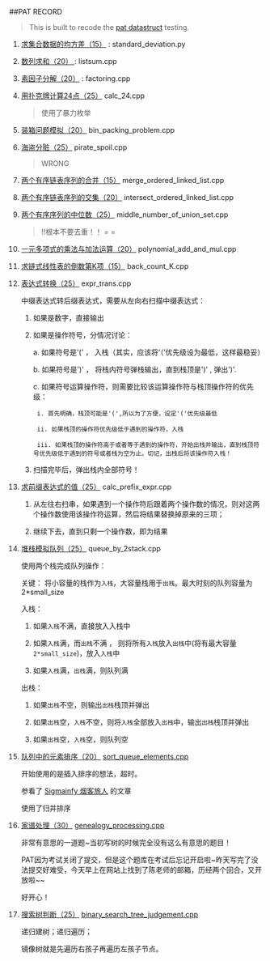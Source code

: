 ##PAT RECORD

> This is built to recode the [pat datastruct](http://www.patest.cn/contests/ds) testing.  

1. [求集合数据的均方差（15）](http://www.patest.cn/contests/ds/2-05) : standard_deviation.py

2. [ 数列求和（20） ](http://www.patest.cn/contests/ds/2-06) : listsum.cpp

3. [素因子分解（20）](http://www.patest.cn/contests/ds/2-07) : factoring.cpp

4. [用扑克牌计算24点（25）](http://www.patest.cn/contests/ds/2-08) calc_24.cpp

    >使用了暴力枚举

5. [装箱问题模拟（20）](http://www.patest.cn/contests/ds/2-09) bin_packing_problem.cpp

6. [海盗分赃（25）](http://www.patest.cn/contests/ds/2-10) pirate_spoil.cpp

    >WRONG 

7. [两个有序链表序列的合并（15）](http://www.patest.cn/contests/ds/2-11) merge_ordered_linked_list.cpp

8. [两个有序链表序列的交集（20）](http://www.patest.cn/contests/ds/2-12) intersect_ordered_linked_list.cpp

9. [两个有序序列的中位数（25）](http://www.patest.cn/contests/ds/2-13) middle_number_of_union_set.cpp

    >!!根本不要去重！！ = =

10. [一元多项式的乘法与加法运算（20）](http://www.patest.cn/contests/ds/3-04) polynomial_add_and_mul.cpp

11. [求链式线性表的倒数第K项（15）](http://www.patest.cn/contests/ds/3-05) back_count_K.cpp

12. [表达式转换（25）](http://www.patest.cn/contests/ds/3-06) expr_trans.cpp

    
    中缀表达式转后缀表达式，需要从左向右扫描中缀表达式：

    1. 如果是数字，直接输出

    2. 如果是操作符号，分情况讨论：

        a. 如果符号是'(' ， 入栈（其实，应该将‘（’优先级设为最低，这样最稳妥）

        b. 如果符号是')' ， 将栈内符号弹栈输出，直到栈顶是')' , 弹出')'.

        c. 如果符号运算操作符，则需要比较该运算操作符与栈顶操作符的优先级：

            i. 首先明确，栈顶可能是'(',所以为了方便，设定'('优先级最低

            ii. 如果栈顶的操作符优先级低于遇到的操作符，入栈

            iii. 如果栈顶的操作符高于或者等于遇到的操作符，开始出栈并输出，直到栈顶符号优先级低于遇到的符号或者栈为空为止。切记，出栈后将该操作符入栈！

    3. 扫描完毕后，弹出栈内全部符号！


13. [求前缀表达式的值（25）](http://www.patest.cn/contests/ds/3-07) calc_prefix_expr.cpp

    1. 从左往右扫串，如果遇到一个操作符后跟着两个操作数的情况，则对这两个操作数使用该操作符运算，然后将结果替换掉原来的三项；


    2. 继续下去，直到只剩一个操作数，即为结果


14. [堆栈模拟队列（25）](http://www.patest.cn/contests/ds/3-08) queue_by_2stack.cpp

    使用两个栈完成队列操作：
    
    关键： 将小容量的栈作为`入栈`，大容量栈用于`出栈`。最大时刻的队列容量为 2*small_size 

    入栈：

    1. 如果`入栈`不满，直接放入入栈中

    2. 如果`入栈`满，而`出栈`不满 ， 则将所有`入栈`放入`出栈`中(将有最大容量 `2*small_size`)，放入`入栈`中

    3. 如果`入栈`满，`出栈`满，则队列满
    
    出栈：

    1. 如果`出栈`不空，则输出`出栈`栈顶并弹出

    2. 如果`出栈`空，`入栈`不空，则将`入栈`全部放入`出栈`中，输出`出栈`栈顶并弹出

    3. 如果`出栈`空，`入栈`空，则队列空

15. [队列中的元素排序（20）](http://www.patest.cn/contests/ds/3-09) [sort_queue_elements.cpp](src/sort_queue_elements.cpp)

    开始使用的是插入排序的想法，超时。
    
    参看了 [Sigmainfy 烟客旅人](http://tech-wonderland.net/blog/pat-adt-3-09-sort-a-queue.html#comment-30401) 的文章
    
    使用了归并排序

16. [家谱处理（30）](http://www.patest.cn/contests/ds/4-05) [genealogy_processing.cpp](src/genealogy_processing.cpp)

    非常有意思的一道题~当初写树的时候完全没有这么有意思的题目！

    PAT因为考试关闭了提交，但是这个题库在考试后忘记开启啦~昨天写完了没法提交好难受，今天早上在网站上找到了陈老师的邮箱，历经两个回合，又开放啦~~

    好开心！

17. [搜索树判断（25）](http://www.patest.cn/contests/ds/4-06) [binary_search_tree_judgement.cpp](src/binary_search_tree_judgement.cpp)

    递归建树；递归遍历；

    镜像树就是先遍历右孩子再遍历左孩子节点。


